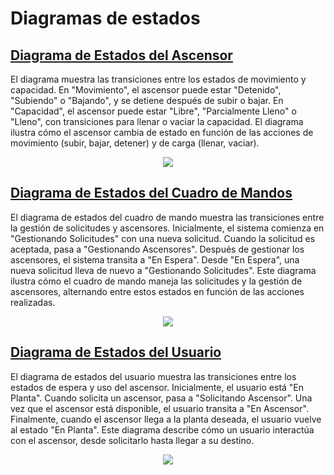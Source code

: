 # Diagramas de estados

## [Diagrama de Estados del Ascensor](/docs/Modelo_de_Dominio/Diagramas_de_Estados/Ascensor/)
El diagrama muestra las transiciones entre los estados de movimiento y capacidad. En "Movimiento", el ascensor puede estar "Detenido", "Subiendo" o "Bajando", y se detiene después de subir o bajar. En "Capacidad", el ascensor puede estar "Libre", "Parcialmente Lleno" o "Lleno", con transiciones para llenar o vaciar la capacidad. El diagrama ilustra cómo el ascensor cambia de estado en función de las acciones de movimiento (subir, bajar, detener) y de carga (llenar, vaciar).

<div align="center">
  <image src="./Ascensor/Diagrama_de_Estados.svg" align="center">
</div>

## [Diagrama de Estados del Cuadro de Mandos](/docs/Modelo_de_Dominio/Diagramas_de_Estados/Cuadro_de_Mando/)
El diagrama de estados del cuadro de mando muestra las transiciones entre la gestión de solicitudes y ascensores. Inicialmente, el sistema comienza en "Gestionando Solicitudes" con una nueva solicitud. Cuando la solicitud es aceptada, pasa a "Gestionando Ascensores". Después de gestionar los ascensores, el sistema transita a "En Espera". Desde "En Espera", una nueva solicitud lleva de nuevo a "Gestionando Solicitudes". Este diagrama ilustra cómo el cuadro de mando maneja las solicitudes y la gestión de ascensores, alternando entre estos estados en función de las acciones realizadas.
<div align="center">
  <image src= "./Cuadro_de_Mando/Diagrama_de_Estados.svg">
</div>

## [Diagrama de Estados del Usuario](/docs/Modelo_de_Dominio/Diagramas_de_Estados/Usuario/)

El diagrama de estados del usuario muestra las transiciones entre los estados de espera y uso del ascensor. Inicialmente, el usuario está "En Planta". Cuando solicita un ascensor, pasa a "Solicitando Ascensor". Una vez que el ascensor está disponible, el usuario transita a "En Ascensor". Finalmente, cuando el ascensor llega a la planta deseada, el usuario vuelve al estado "En Planta". Este diagrama describe cómo un usuario interactúa con el ascensor, desde solicitarlo hasta llegar a su destino.
<div align="center">
  <image src= "./Usuario/Diagrama_de_Estados.svg">
</div>

